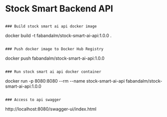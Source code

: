 # Stock Smart Backend API

```

### Build stock smart ai api docker image
``` 
docker build -t fabandalm/stock-smart-ai-api:1.0.0 .
```

### Push docker image to Docker Hub Registry
``` 
docker push fabandalm/stock-smart-ai-api:1.0.0
```

### Run stock smart ai api docker container
```
docker run -p 8080:8080  --rm --name stock-smart-ai-api fabandalm/stock-smart-ai-api:1.0.0
```

### Access to api swagger
```
http://localhost:8080/swagger-ui/index.html
```


